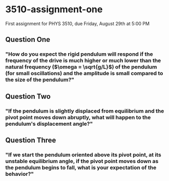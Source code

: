 # 3510-assignment-one
First assignment for PHYS 3510, due Friday, August 29th at 5:00 PM
## Question One
### "How do you expect the rigid pendulum will respond if the frequency of the drive is much higher or much lower than the natural frequency ($\omega = \sqrt{g/L}$) of the pendulum (for small oscillations) and the amplitude is small compared to the size of the pendulum?"
## Question Two
### "If the pendulum is slightly displaced from equilibrium and the pivot point moves down abruptly, what will happen to the pendulum's displacement angle?"
## Question Three
### "If we start the pendulum oriented above its pivot point, at its unstable equilibrium angle, if the pivot point moves down as the pendulum begins to fall, what is your expectation of the behavior?"
